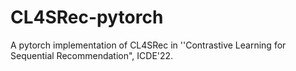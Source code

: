 # CL4SRec-pytorch
A pytorch implementation of CL4SRec in ''Contrastive Learning for Sequential Recommendation", ICDE'22. 
